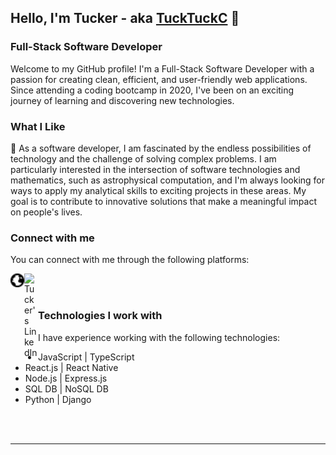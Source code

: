 ## Hello, I'm Tucker - aka [TuckTuckC][website] 👋

### Full-Stack Software Developer

Welcome to my GitHub profile! I'm a Full-Stack Software Developer with a passion for creating clean, efficient, and user-friendly web applications. Since attending a coding bootcamp in 2020, I've been on an exciting journey of learning and discovering new technologies.

### What I Like

🌱 As a software developer, I am fascinated by the endless possibilities of technology and the challenge of solving complex problems. I am particularly interested in the intersection of software technologies and mathematics, such as astrophysical computation, and I'm always looking for ways to apply my analytical skills to exciting projects in these areas. My goal is to contribute to innovative solutions that make a meaningful impact on people's lives.

### Connect with me

You can connect with me through the following platforms:

[<img align="left" alt="Tucker's Website" width="22px" src="https://raw.githubusercontent.com/iconic/open-iconic/master/svg/globe.svg" />][website]
[<img align="left" alt="Tucker's LinkedIn" width="22px" src="https://cdn-icons-png.flaticon.com/512/174/174857.png" />][linkedin]

<br />
<br />

### Technologies I work with

I have experience working with the following technologies:

- JavaScript | TypeScript
- React.js | React Native
- Node.js | Express.js
- SQL DB | NoSQL DB
- Python | Django

<br />
<br />

---

[website]: http://tuckermcraig.com
[linkedin]: https://www.linkedin.com/in/tucker-m-craig/
